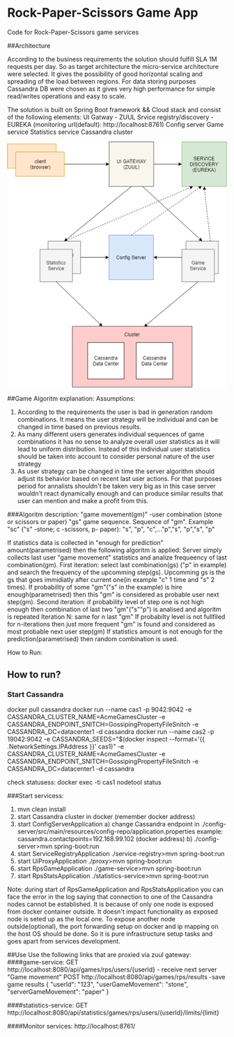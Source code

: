 # Rock-Paper-Scissors Game App
Code for Rock-Paper-Scissors game services

##Architecture

According to the business requirements the solution should fulfill SLA 1M requests per day.
So as target architecture the micro-service architecture were selected. It gives the possibility of good horizontal scaling and spreading of the load between regions.
For data storing purposes Cassandra DB were chosen as it gives very high performance for simple read/writes operations and easy to scale.

The solution is built on Spring Boot framework && Cloud stack and consist of the following elements:
UI Gatway - ZUUL
Srvice registry/discovery - EUREKA (monitoring url(default): http://localhost:8761)
Config server
Game service
Statistics service
Cassandra cluster


![Alt solution](./architecture.png?raw=true "Architecture")

##Game Algoritm explanation:
Assumptions:

1. According to the requirements the user is bad in generation random combinations. It means the user strategy will be individual and can be changed in time based on previous results.
2. As many different users generates individual sequences of game combinations it has no sense to analyze overall user statistics as it will lead to uniform distribution. Instead of this individual user statistics should be taken into account to consider personal nature of the user strategy
3. As user strategy can be changed in time the server algorithm should adjust its behavior based on recent last user actions.
For that purposes period for annalists shouldn't be taken very big as in this case server wouldn't react dynamically enough and can produce similar results that user can mention and make a profit from this.

###Algoritm description:
"game movement(gm)" -user combination (stone or scissors or paper)
"gs" game sequence. Sequence of "gm". Example "sc" ("s" -stone; c -scissors, p- paper):
"s", "p", "c",..."p","s", "p","s", "p"

If statistics data is collected in "enough for prediction" amount(parametrised) then the following algoritm is applied:
Server simply collects last user "game movement" statistics and analize frequeency of last combination(gm).
First iteration:
select last combination(gs) ("p" in example) and search the frequency of the upcomming step(gs). Upcomming gs is the gs that goes immidiatly after current one(in example "c" 1 time and "s" 2 times). If probability of some "gm"("s" in the example) is hire enough(parametrised) then this "gm" is considered as probable user next step(gm).
Second iteration: 
if probability level of step one is not high enough then combination of last two "gm"("s""p") is analised and algoritm is repeated
Iteration N:
same for n last "gm"
If probabilty level is not fullfiled for n-iterations then just more frequent "gm" is found and considered as most probable next user step(gm) 
If statistics amount is not enough for the prediction(parametrised) then random combination is used.


How to Run:



## How to run?

### Start Cassandra
docker pull cassandra
docker run --name cas1 -p 9042:9042 -e CASSANDRA_CLUSTER_NAME=AcmeGamesCluster -e CASSANDRA_ENDPOINT_SNITCH=GossipingPropertyFileSnitch -e CASSANDRA_DC=datacenter1 -d cassandra
docker run --name cas2 -p 19042:9042 -e CASSANDRA_SEEDS="$(docker inspect --format='{{ .NetworkSettings.IPAddress }}' cas1)" -e CASSANDRA_CLUSTER_NAME=AcmeGamesCluster -e CASSANDRA_ENDPOINT_SNITCH=GossipingPropertyFileSnitch -e CASSANDRA_DC=datacenter1 -d cassandra

check statusess:
docker exec -ti cas1 nodetool status

###Start servicess:
1. mvn clean install
2. start Cassandra cluster in docker (remember docker address)
3. start ConfigServerApplication
    a) change Cassandra endpoint in ./config-server/src/main/resources/config-repo/application.properties
       example: cassandra.contactpoints=192.168.99.102 (docker address)
    b) ./config-server>mvn spring-boot:run
4. start ServiceRegistryApplication
    ./service-registry>mvn spring-boot:run
5. start UiProxyApplication 
      ./proxy>mvn spring-boot:run
6. start RpsGameApplication 
      ./game-service>mvn spring-boot:run
7. start RpsStatsApplication 
      ./statistics-service>mvn spring-boot:run

Note: during start of RpsGameApplication and RpsStatsApplication you can face the error in the log saying that connection to one of the Cassandra nodes cannot be established. It is because of only one node is exposed from docker container outside. It doesn't impact functionality as exposed node is seted up as the local one. To expose another node outside(optional), the port forwarding setup on docker and ip mapping on the host OS should be done. So it is pure infrastructure setup tasks and goes apart from services development. 

##Use
Use the following links that are proxied via zuul gateway:
####game-service:
 GET http://localhost:8080/api/games/rps/users/{userId}  - receive next server "Game movement"
 POST http://localhost:8080/api/games/rps/results  -save game results
    { "userId": "123",
      "userGameMovement": "stone",
      "serverGameMovement": "paper"
    }

####statistics-service:
 GET http://localhost:8080/api/statistics/games/rps/users/{userId}/limits/{limit}


####Monitor services:
http://localhost:8761/  
            

             
